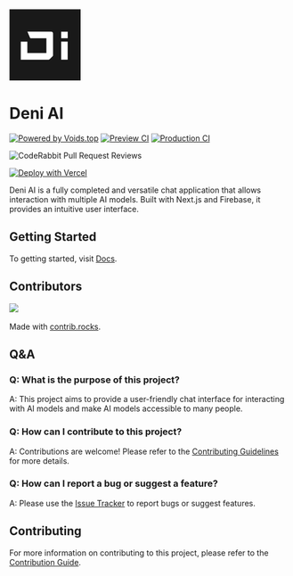 <img alt="Deni AI" src="apps/www/public/assets/icon.svg" width="128">

# Deni AI

<a href="https://voids.top/"><img alt="Powered by Voids.top" src="https://img.shields.io/badge/Powered_by_Voids.top-000000.svg?style=for-the-badge&labelColor=000"></a>
<a href="https://github.com/raicdev/deni-ai" ><img alt="Preview CI" src="https://img.shields.io/github/deployments/raicdev/deni-ai/preview?style=for-the-badge&label=Preview"></a>
<a href="https://github.com/raicdev/deni-ai" ><img alt="Production CI" src="https://img.shields.io/github/deployments/raicdev/deni-ai/production?style=for-the-badge&label=Production"></a>

![CodeRabbit Pull Request Reviews](https://img.shields.io/coderabbit/prs/github/raicdev/deni-ai?style=for-the-badge)

[![Deploy with Vercel](https://vercel.com/button)](https://vercel.com/new/clone?repository-url=https%3A%2F%2Fgithub.com%2Fraicdev%2Fdeni-ai&env=OPENAI_API_KEY,ANTHROPIC_API_KEY,NEXT_PUBLIC_FIREBASE_API_KEY,GOOGLE_API_KEY,XAI_API_KEY,GROQ_API_KEY,OPENROUTER_API_KEY,FIREBASE_SERVICE_ACCOUNT_KEY,BRAVE_SEARCH_API_KEY,UPLOADTHING_TOKEN,NEXT_PUBLIC_FIREBASE_MESSAGING_SENDER_ID,NEXT_PUBLIC_FIREBASE_STORAGE_BUCKET,NEXT_PUBLIC_FIREBASE_PROJECT_ID,NEXT_PUBLIC_FIREBASE_AUTH_DOMAIN&project-name=deni-ai&repository-name=deni-ai)

Deni AI is a fully completed and versatile chat application that allows interaction with multiple AI models. Built with Next.js and Firebase, it provides an intuitive user interface.

## Getting Started

To getting started, visit [Docs](https://docs.deniai.app/getting-started.html).

## Contributors

<a href="https://github.com/raicdev/deni-ai/graphs/contributors">
  <img src="https://contrib.rocks/image?repo=raicdev/deni-ai" />
</a>

Made with [contrib.rocks](https://contrib.rocks).

## Q&A

### Q: What is the purpose of this project?

A: This project aims to provide a user-friendly chat interface for interacting with AI models and make AI models accessible to many people.

### Q: How can I contribute to this project?

A: Contributions are welcome! Please refer to the [Contributing Guidelines](CONTRIBUTING.md) for more details.

### Q: How can I report a bug or suggest a feature?

A: Please use the [Issue Tracker](https://github.com/raicdev/deni-ai/issues) to report bugs or suggest features.

## Contributing

For more information on contributing to this project, please refer to the [Contribution Guide](https://docs.deniai.app/docs/contribution/setup-repository).
